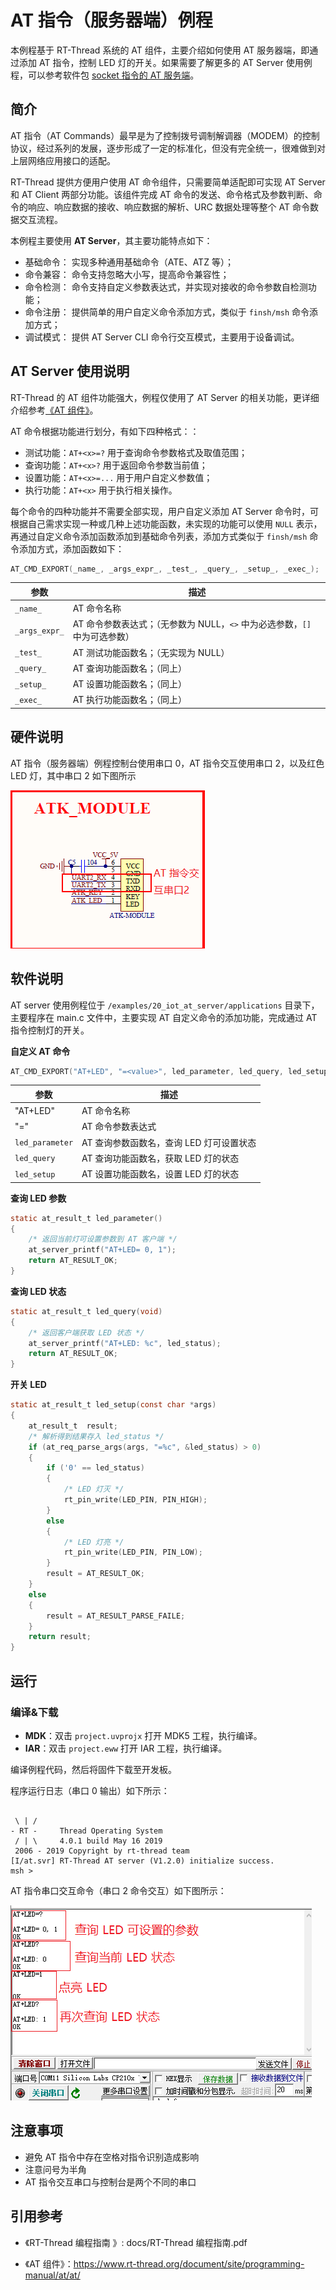 # AT 指令（服务器端）例程

本例程基于 RT-Thread 系统的 AT 组件，主要介绍如何使用 AT 服务器端，即通过添加 AT 指令，控制 LED 灯的开关。如果需要了解更多的 AT Server 使用例程，可以参考软件包 [ socket 指令的 AT 服务端](https://github.com/RT-Thread-packages/atsrv_socket)。

## 简介

AT 指令（AT Commands）最早是为了控制拨号调制解调器（MODEM）的控制协议，经过系列的发展，逐步形成了一定的标准化，但没有完全统一，很难做到对上层网络应用接口的适配。

RT-Thread 提供方便用户使用 AT 命令组件，只需要简单适配即可实现 AT Server 和 AT Client 两部分功能。该组件完成 AT 命令的发送、命令格式及参数判断、命令的响应、响应数据的接收、响应数据的解析、URC 数据处理等整个 AT 命令数据交互流程。

本例程主要使用 **AT Server**，其主要功能特点如下：

- 基础命令： 实现多种通用基础命令（ATE、ATZ 等）；
- 命令兼容： 命令支持忽略大小写，提高命令兼容性；
- 命令检测： 命令支持自定义参数表达式，并实现对接收的命令参数自检测功能；
- 命令注册： 提供简单的用户自定义命令添加方式，类似于 `finsh/msh` 命令添加方式；
- 调试模式： 提供 AT Server CLI 命令行交互模式，主要用于设备调试。

##  AT Server 使用说明

RT-Thread 的 AT 组件功能强大，例程仅使用了 AT Server 的相关功能，更详细介绍参考[《AT 组件》](https://www.rt-thread.org/document/site/programming-manual/at/at/)。

AT 命令根据功能进行划分，有如下四种格式：：

- 测试功能：`AT+<x>=?` 用于查询命令参数格式及取值范围；
- 查询功能：`AT+<x>?` 用于返回命令参数当前值；
- 设置功能：`AT+<x>=...` 用于用户自定义参数值；
- 执行功能：`AT+<x>` 用于执行相关操作。

每个命令的四种功能并不需要全部实现，用户自定义添加 AT Server 命令时，可根据自己需求实现一种或几种上述功能函数，未实现的功能可以使用 `NULL` 表示，再通过自定义命令添加函数添加到基础命令列表，添加方式类似于 `finsh/msh` 命令添加方式，添加函数如下：

```c
AT_CMD_EXPORT(_name_, _args_expr_, _test_, _query_, _setup_, _exec_);
```

| **参数**      | **描述**                                                     |
| ------------- | ------------------------------------------------------------ |
| `_name_`      | AT 命令名称                                                  |
| `_args_expr_` | AT 命令参数表达式；（无参数为 NULL，`<>` 中为必选参数，`[]` 中为可选参数） |
| `_test_`      | AT 测试功能函数名；（无实现为 NULL）                         |
| `_query_`     | AT 查询功能函数名；（同上）                                  |
| `_setup_`     | AT 设置功能函数名；（同上）                                  |
| `_exec_`      | AT 执行功能函数名；（同上）                                  |

## 硬件说明

AT 指令（服务器端）例程控制台使用串口 0，AT 指令交互使用串口 2，以及红色 LED 灯，其中串口 2 如下图所示

![LED 交互](../../docs/figures/20_iot_at_server/uart2.png)

## 软件说明

AT server 使用例程位于 `/examples/20_iot_at_server/applications` 目录下，主要程序在 main.c 文件中，主要实现 AT 自定义命令的添加功能，完成通过 AT 指令控制灯的开关。

**自定义 AT 命令**

```c
AT_CMD_EXPORT("AT+LED", "=<value>", led_parameter, led_query, led_setup, RT_NULL);
```
| **参数**        | **描述**                                 |
| --------------- | ---------------------------------------- |
| "AT+LED"        | AT 命令名称                              |
| "=<value>"      | AT 命令参数表达式                        |
| `led_parameter` | AT 查询参数函数名，查询 LED 灯可设置状态 |
| `led_query`     | AT 查询功能函数名，获取 LED 灯的状态     |
| `led_setup`     | AT 设置功能函数名，设置 LED 灯的状态     |

**查询 LED 参数**

```c
static at_result_t led_parameter()
{
    /* 返回当前灯可设置参数到 AT 客户端 */
    at_server_printf("AT+LED= 0, 1");
    return AT_RESULT_OK;
}
```
**查询 LED  状态**

```c
static at_result_t led_query(void)
{
	/* 返回客户端获取 LED 状态 */
    at_server_printf("AT+LED: %c", led_status);
    return AT_RESULT_OK;
}
```

**开关 LED**

```c
static at_result_t led_setup(const char *args)
{
    at_result_t  result;
    /* 解析得到结果存入 led_status */
    if (at_req_parse_args(args, "=%c", &led_status) > 0)
    {
        if ('0' == led_status)
        {
            /* LED 灯灭 */
            rt_pin_write(LED_PIN, PIN_HIGH);
        }
        else
        {
            /* LED 灯亮 */
            rt_pin_write(LED_PIN, PIN_LOW);
        }
        result = AT_RESULT_OK;
    }
    else
    {
        result = AT_RESULT_PARSE_FAILE;
    }
    return result;
}
```

## 运行

### 编译&下载

- **MDK**：双击 `project.uvprojx` 打开 MDK5 工程，执行编译。
- **IAR**：双击 `project.eww` 打开 IAR 工程，执行编译。

编译例程代码，然后将固件下载至开发板。

程序运行日志（串口 0 输出）如下所示：

```shell

 \ | /
- RT -     Thread Operating System
 / | \     4.0.1 build May 16 2019
 2006 - 2019 Copyright by rt-thread team
[I/at.svr] RT-Thread AT server (V1.2.0) initialize success.
msh >
```

AT 指令串口交互命令（串口 2 命令交互）如下图所示：

![LED 交互](../../docs/figures/20_iot_at_server/at_led.png)

## 注意事项

- 避免 AT 指令中存在空格对指令识别造成影响
- 注意问号为半角
- AT 指令交互串口与控制台是两个不同的串口


## 引用参考

- 《RT-Thread 编程指南 》: docs/RT-Thread 编程指南.pdf

- 《AT 组件》：<https://www.rt-thread.org/document/site/programming-manual/at/at/>

